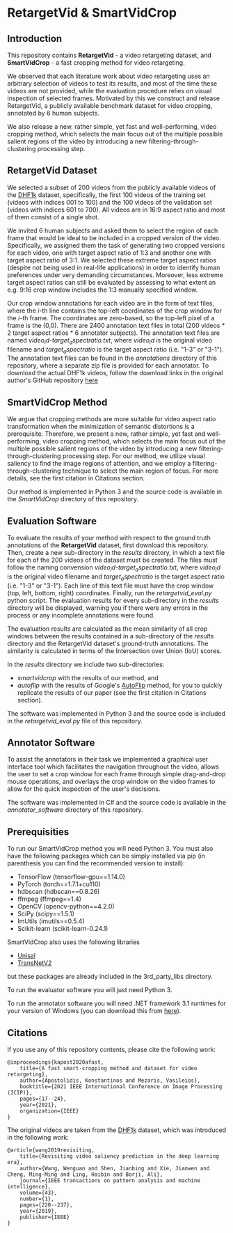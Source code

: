 
# RetargetVid & SmartVidCrop

## Introduction
This repository contains **RetargetVid** - a video retargeting dataset, and **SmartVidCrop** - a fast cropping method for video retargeting.

We observed that each literature work about video retargeting uses an arbitrary selection of videos to test its results, and most of the time these videos are not provided, while the evaluation procedure relies on visual inspection of selected frames. Motivated by this we construct and release RetargetVid, a  publicly available benchmark dataset for video cropping, annotated by 6 human subjects.

We also release a new, rather simple, yet fast and well-performing, video cropping method, which selects the main focus out of the multiple possible salient regions of the video by introducing a new filtering-through-clustering processing step.

## RetargetVid Dataset
We selected a subset of 200 videos from the publicly available videos of the [DHF1k](https://github.com/wenguanwang/DHF1K) dataset, specifically, the first 100 videos of the training set (videos with indices 001 to 100) and the 100 videos of the validation set (videos with indices 601 to 700). All videos are in 16:9 aspect ratio and most of them consist of a single shot.

We invited 6 human subjects and asked them to select the region of each frame that would be ideal to be included in a cropped version of the video. Specifically, we assigned them the task of generating two cropped versions for each video, one with target aspect ratio of 1:3 and another one with target aspect ratio of 3:1. We selected these extreme target aspect ratios (despite not being used in real-life applications) in order to identify human preferences under very demanding circumstances. Moreover, less extreme target aspect ratios can still be evaluated by assessing to what extent an e.g. 9:16 crop window includes the 1:3 manually specified window.

Our crop window annotations for each video are in the form of text files, where the *i*-th line contains the top-left coordinates of the crop window for the *i*-th frame. The coordinates are zero-based, so the top-left pixel of a frame is the (0,0). There are 2400 annotation text files in total (200 videos * 2 target aspect ratios * 6 annotator subjects). The annotation text files are named *$video_id$-$target_aspect ratio$.txt*, where *$video_id$* is the original video filename and $target_aspect ratio$ is the target aspect ratio (i.e. "1-3" or "3-1"). The annotation text files can be found in the *annotations* directory of this repository, where a separate zip file is provided for each annotator. To download the actual DHF1k videos, follow the download links in the original author's GitHub repository [here](https://github.com/wenguanwang/DHF1K)


## SmartVidCrop Method
We argue that cropping methods are more suitable for video aspect ratio transformation when the minimization of semantic distortions is a prerequisite.  Therefore, we present a new, rather simple, yet fast and well-performing, video cropping method, which selects the main focus out of the multiple possible salient regions of the video by introducing a new filtering-through-clustering processing step. For our method, we utilize visual saliency to find the image regions of attention, and we employ a filtering-through-clustering technique to select the main region of focus. For more details, see the first citation in Citations section.

Our method is implemented in Python 3 and the source code is available in the *SmartVidCrop* directory of this repository.


## Evaluation Software
To evaluate the results of your method with respect to the ground truth annotations of the **RetargetVid** dataset, first download this repository. Then, create a new sub-directory in the *results* directory, in which a text file for each of the 200 videos of the dataset must be created. The files must follow the naming convension *$video_id$-$target_aspect ratio$.txt*, where *$video_id$* is the original video filename and $target_aspect ratio$ is the target aspect ratio (i.e. "1-3" or "3-1"). Each line of this text file must have the crop window (top, left, bottom, right) coordinates. Finally, run the *retargetvid_eval.py* python script. The evaluation results for every sub-directory in the *results* directory will be displayed, warning you if there were any errors in the process or any incomplete annotations were found.

The evaluation results are calculated as the mean similarity of all crop windows between the results contained in a sub-directory of the *results* directory and the RetargetVid dataset's ground-truth annotations. The similarity is calculated in terms of the Intersection over Union (IoU) scores.

In the *results* directory we include two sub-directories:
* *smartvidcrop* with the results of our method, and
* *autoflip* with the results of Google's [AutoFlip](https://google.github.io/mediapipe/solutions/autoflip) method,
for you to quickly replicate the results of our paper (see the first citation in Citations section).
 
The software was implemented in Python 3 and the source code is included in the *retargetvid_eval.py* file of this repository.




## Annotator Software
To assist the annotators in their task we implemented a graphical user interface tool which facilitates the navigation throughout the video, allows the user to set a crop window for each frame through simple drag-and-drop mouse operations, and overlays the crop window on the video frames to allow for the quick inspection of the user's decisions.

The software was implemented in C# and the source code is available in the *annotator_software* directory of this repository.



## Prerequisities
To run our SmartVidCrop method you will need Python 3. You must also have the following packages which can be simply installed via pip (in parenthesis you can find the recommended version to install):

* TensorFlow (tensorflow-gpu==1.14.0)
* PyTorch (torch==1.7.1+cu110)
* hdbscan (hdbscan==0.8.26)
* ffmpeg (ffmpeg==1.4)
* OpenCV (opencv-python==4.2.0)
* SciPy (scipy==1.5.1)
* ImUtils (imutils==0.5.4)
* Scikit-learn (scikit-learn-0.24.1)

SmartVidCrop also uses the following libraries
* [Unisal](https://github.com/rdroste/unisal)
* [TransNetV2](https://github.com/soCzech/TransNetV2)

but these packages are already included in the 3rd_party_libs directory.


To run the evaluator software you will just need Python 3.

To run the annotator software you will need .ΝΕΤ framework 3.1 runtimes for your version of Windows (you can download this from [here](https://dotnet.microsoft.com/download)).

## Citations

If you use any of this repository contents, please cite the following work:
```
@inproceedings{kapost2020afast,
	title={A fast smart-cropping method and dataset for video retargeting},
	author={Apostolidis, Konstantinos and Mezaris, Vasileios},
	booktitle={2021 IEEE International Conference on Image Processing (ICIP)},
	pages={17--24},
	year={2021},
	organization={IEEE}
}
```

The original videos are taken from the [DHF1k](https://github.com/wenguanwang/DHF1K) dataset, which was introduced in the following work:

```
@article{wang2019revisiting,
	title={Revisiting video saliency prediction in the deep learning era},
	author={Wang, Wenguan and Shen, Jianbing and Xie, Jianwen and Cheng, Ming-Ming and Ling, Haibin and Borji, Ali},
	journal={IEEE transactions on pattern analysis and machine intelligence},
	volume={43},
	number={1},
	pages={220--237},
	year={2019},
	publisher={IEEE}
}
```


